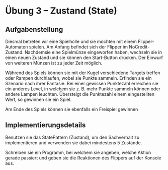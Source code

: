 ﻿# Übung 3 – Zustand (State) 

## Aufgabenstellung
Diesmal betreten wir eine Spielhölle und sie möchten mit einem Flipper-Automaten spielen. Am  Anfang  befindet  sich  der  Flipper  im NoCredit-Zustand. Nachdemsie  eine  Spielmünze eingeworfen haben, wechseln sie in einen neuen Zustand und sie können den Start-Button drücken. Der Einwurf von weiteren Münzen ist zu jeder Zeit möglich.

Während  des  Spiels  können  sie  mit  der  Kugel  verschiedene  Targets  treffen  oder  Rampen durchlaufen, wobei sie Punkte sammeln. Erfinden sie ein Szenario nach ihrer Fantasie. Bei einer gewissen Punktezahl erreichen sie ein anderes Level, in welchem sie z. B. mehr Punkte sammeln können oder andere Lampen leuchten. Übersteigt die Punktezahl einem eingestellten Wert, so gewinnen sie ein Spiel. 

Am Ende des Spiels können sie ebenfalls ein Freispiel gewinnen


## Implementierungsdetails 
Benutzen sie das StatePattern (Zustand), um den Sachverhalt zu implementieren und verwenden sie dabei mindestens 5 Zustände.

Schreiben sie ein Programm, bei welchem sie angeben, welche Aktion gerade passiert und geben sie die Reaktionen des Flippers auf der Konsole aus.